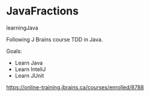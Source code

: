 # JavaFractions
learningJava

Following J Brains course TDD in Java.

Goals:

* Learn Java
* Learn InteliJ
* Learn JUnit
 
https://online-training.jbrains.ca/courses/enrolled/8788